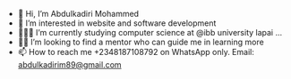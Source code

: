 - 👋 Hi, I’m Abdulkadiri Mohammed 
- 👀 I’m interested in website and software development 
- 👨🏾‍🎓 I’m currently studying computer science  at @ibb university lapai ...
- 👨‍🏫 I’m looking to find a mentor who can guide me in learning more 
- 📫 How to reach me +2348187108792 on WhatsApp only. Email: abdulkadirim89@gmail.com

<!---
Abduljiggy/Abduljiggy is a ✨ special ✨ repository because its `README.md` (this file) appears on your GitHub profile.
You can click the Preview link to take a look at your changes.
--->
